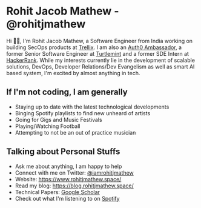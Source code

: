 # Rohit Jacob Mathew - @rohitjmathew

Hi 👋🏽, I'm Rohit Jacob Mathew, a Software Engineer from India working on building SecOps products at [Trellix](https://www.trellix.com/en-us/index.html). I am also an [Auth0 Ambassador](https://auth0.com/ambassador-program), a former Senior Software Engineer at [Turtlemint](https://www.turtlemint.com/) and a former SDE Intern at [HackerRank](https://www.hackerrank.com/). While my interests currently lie in the development of scalable solutions, DevOps, Developer Relations/Dev Evangelism as well as smart AI based system, I'm excited by almost anything in tech.

## If I'm not coding, I am generally

- Staying up to date with the latest technological developments
- Binging Spotify playlists to find new unheard of artists
- Going for Gigs and Music Festivals
- Playing/Watching Football
- Attempting to not be an out of practice musician
  
## Talking about Personal Stuffs

- Ask me about anything, I am happy to help
- Connect with me on Twitter: [@iamrohitjmathew](https://twitter.com/iamrohitjmathew)
- Website: https://www.rohitjmathew.space/
- Read my blog: https://blog.rohitjmathew.space/
- Technical Papers: [Google Scholar](https://scholar.google.co.in/citations?user=7moht3YAAAAJ&hl=en)
- Check out what I'm listening to on [Spotify](https://open.spotify.com/user/21loszaq56ntdqmategugxofa?si=56YIorANSaeliPYWb5ulUQ)
